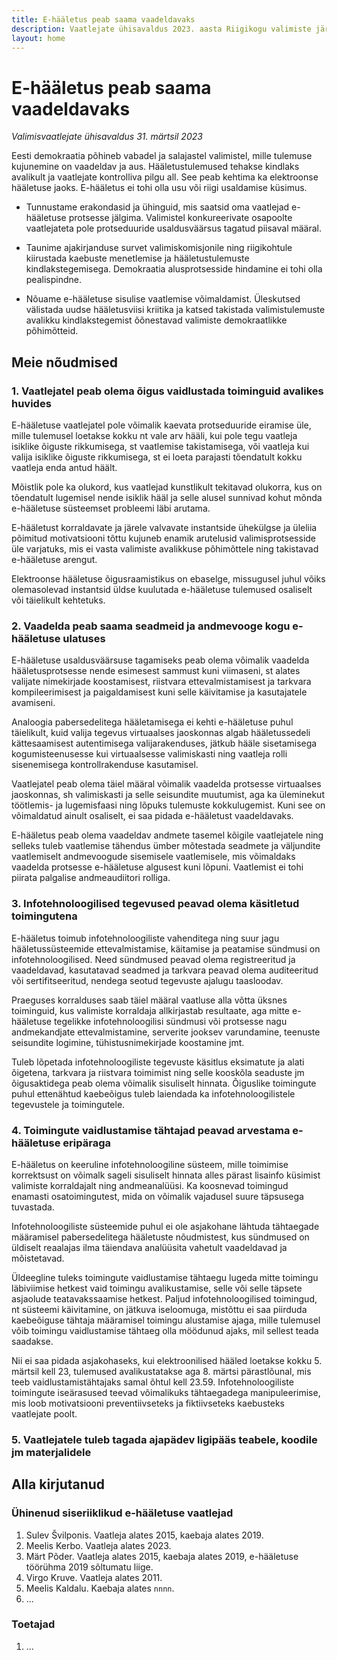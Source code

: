 ```yaml
---
title: E-hääletus peab saama vaadeldavaks
description: Vaatlejate ühisavaldus 2023. aasta Riigikogu valimiste järel
layout: home
---
```


# E-hääletus peab saama vaadeldavaks

_Valimisvaatlejate ühisavaldus 31. märtsil 2023_

Eesti demokraatia põhineb vabadel ja salajastel valimistel, mille tulemuse kujunemine on vaadeldav ja aus. Hääletustulemused tehakse kindlaks avalikult ja vaatlejate kontrolliva pilgu all. See peab kehtima ka elektroonse hääletuse jaoks. E-hääletus ei tohi olla usu või riigi usaldamise küsimus.

* Tunnustame erakondasid ja ühinguid, mis saatsid oma vaatlejad e-hääletuse protsesse jälgima. Valimistel konkureerivate osapoolte vaatlejateta pole protseduuride usaldusväärsus tagatud piisaval määral.

* Taunime ajakirjanduse survet valimiskomisjonile ning riigikohtule kiirustada kaebuste menetlemise ja hääletustulemuste kindlakstegemisega. Demokraatia alusprotsesside hindamine ei tohi olla pealispindne.

* Nõuame e-hääletuse sisulise vaatlemise võimaldamist. Üleskutsed välistada uudse hääletusviisi kriitika ja katsed takistada valimistulemuste avalikku kindlakstegemist õõnestavad valimiste demokraatlikke põhimõtteid.

## Meie nõudmised

### 1. Vaatlejatel peab olema õigus vaidlustada toiminguid avalikes huvides

E-hääletuse vaatlejatel pole võimalik kaevata protseduuride eiramise üle, mille tulemusel loetakse kokku nt vale arv hääli, kui pole tegu vaatleja isiklike õiguste rikkumisega, st vaatlemise takistamisega, või vaatleja kui valija isiklike õiguste rikkumisega, st ei loeta parajasti tõendatult kokku vaatleja enda antud häält.

Mõistlik pole ka olukord, kus vaatlejad kunstlikult tekitavad olukorra,
kus on tõendatult lugemisel nende isiklik hääl ja selle alusel
sunnivad kohut mõnda e-hääletuse süsteemset probleemi läbi arutama.

E-hääletust korraldavate ja järele valvavate instantside ühekülgse ja üleliia põimitud motivatsiooni tõttu kujuneb enamik arutelusid valimisprotsesside üle varjatuks, mis ei vasta valimiste avalikkuse põhimõttele ning takistavad e-hääletuse arengut.

Elektroonse hääletuse õigusraamistikus on ebaselge, missugusel juhul võiks olemasolevad instantsid üldse kuulutada e-hääletuse tulemused osaliselt või täielikult kehtetuks.

### 2. Vaadelda peab saama seadmeid ja andmevooge kogu e-hääletuse ulatuses

E-hääletuse usaldusväärsuse tagamiseks peab olema võimalik vaadelda
hääletusprotsesse nende esimesest sammust kuni viimaseni, st alates
valijate nimekirjade koostamisest, riistvara ettevalmistamisest ja
tarkvara kompileerimisest ja paigaldamisest kuni selle käivitamise ja
kasutajatele avamiseni.

Analoogia pabersedelitega hääletamisega ei kehti e-hääletuse puhul täielikult, kuid valija tegevus virtuaalses jaoskonnas algab hääletussedeli kättesaamisest autentimisega valijarakenduses, jätkub hääle sisetamisega kogumisteenusesse kui virtuaalsesse valimiskasti ning vaatleja rolli sisenemisega kontrollrakenduse kasutamisel.

Vaatlejatel peab olema täiel määral võimalik vaadelda protsesse virtuaalses jaoskonnas, sh valimiskasti ja selle seisundite muutumist, aga ka üleminekut töötlemis- ja lugemisfaasi ning lõpuks tulemuste kokkulugemist. Kuni see on võimaldatud ainult osaliselt, ei saa pidada e-hääletust vaadeldavaks.

E-hääletus peab olema vaadeldav andmete tasemel kõigile vaatlejatele
ning selleks tuleb vaatlemise tähendus ümber mõtestada seadmete ja
väljundite vaatlemiselt andmevoogude sisemisele vaatlemisele, mis
võimaldaks vaadelda protsesse e-hääletuse algusest kuni lõpuni. Vaatlemist ei tohi piirata palgalise andmeaudiitori rolliga.

### 3. Infotehnoloogilised tegevused peavad olema käsitletud toimingutena

E-hääletus toimub infotehnoloogiliste vahenditega ning suur jagu hääletussüsteemide ettevalmistamise, käitamise ja peatamise sündmusi on infotehnoloogilised. Need sündmused peavad olema registreeritud ja vaadeldavad, kasutatavad seadmed ja tarkvara peavad olema auditeeritud või sertifitseeritud, nendega seotud tegevuste ajalugu taasloodav.

Praeguses korralduses saab täiel määral vaatluse alla võtta üksnes toiminguid, kus valimiste korraldaja allkirjastab resultaate, aga mitte e-hääletuse tegelikke infotehnoloogilisi sündmusi või protsesse nagu andmekandjate ettevalmistamine, serverite jooksev varundamine, teenuste seisundite logimine, tühistusnimekirjade koostamine jmt.

Tuleb lõpetada infotehnoloogiliste tegevuste käsitlus eksimatute ja alati õigetena, tarkvara ja riistvara toimimist ning selle kooskõla seaduste jm õigusaktidega peab olema võimalik sisuliselt hinnata. Õiguslike toimingute puhul ettenähtud kaebeõigus tuleb laiendada ka infotehnoloogilistele tegevustele ja toimingutele.

### 4. Toimingute vaidlustamise tähtajad peavad arvestama e-hääletuse eripäraga

E-hääletus on keeruline infotehnoloogiline süsteem, mille toimimise korrektsust on võimalk sageli sisuliselt hinnata alles pärast lisainfo küsimist valimiste korraldajalt ning andmeanalüüsi. Ka koosnevad toimingud enamasti osatoimingutest, mida on võimalik vajadusel suure täpsusega tuvastada.

Infotehnoloogiliste süsteemide puhul ei ole asjakohane lähtuda tähtaegade määramisel pabersedelitega hääletuste nõudmistest, kus sündmused on üldiselt reaalajas ilma täiendava analüüsita vahetult vaadeldavad ja mõistetavad.

Üldeegline tuleks toimingute vaidlustamise tähtaegu lugeda mitte toimingu läbiviimise hetkest vaid toimingu avalikustamise, selle või selle täpsete asjaolude teatavakssaamise hetkest. Paljud infotehnoloogilised toimingud, nt süsteemi käivitamine, on jätkuva iseloomuga, mistõttu ei saa piirduda kaebeõiguse tähtaja määramisel toimingu alustamise ajaga, mille tulemusel võib toimingu vaidlustamise tähtaeg olla möödunud ajaks, mil sellest teada saadakse.

Nii ei saa pidada asjakohaseks, kui elektroonilised hääled loetakse kokku 5. märtsil kell 23, tulemused avalikustatakse aga 8. märtsi pärastlõunal, mis teeb vaidlustamistähtajaks samal õhtul kell 23.59. Infotehnoloogiliste toimingute iseärasused teevad võimalikuks tähtaegadega manipuleerimise, mis loob motivatsiooni preventiivseteks ja fiktiivseteks kaebusteks vaatlejate poolt.

### 5. Vaatlejatele tuleb tagada ajapädev ligipääs teabele, koodile jm materjalidele



## Alla kirjutanud

### Ühinenud siseriiklikud e-hääletuse vaatlejad

1. Sulev Švilponis. Vaatleja alates 2015, kaebaja alates 2019.
2. Meelis Kerbo. Vaatleja alates 2023.
3. Märt Põder. Vaatleja alates 2015, kaebaja alates 2019, e-hääletuse töörühma 2019 sõltumatu liige.
4. Virgo Kruve. Vaatleja alates 2011.
5. Meelis Kaldalu. Kaebaja alates `nnnn`.
6. ...

### Toetajad

1. ...


